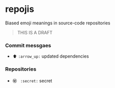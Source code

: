 # repojis

Biased emoji meanings in source-code repositories

> THIS IS A DRAFT


### Commit messgaes

- :arrow_up: `:arrow_up:` updated dependencies

### Repositories

- :secret: ` :secret:` secret
